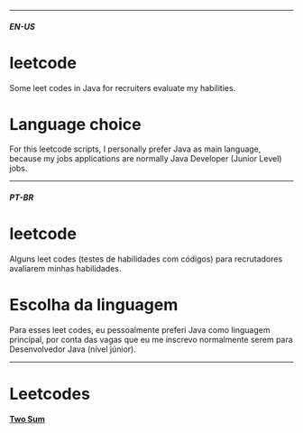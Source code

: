 ------------

##### EN-US
# leetcode
Some leet codes in Java for recruiters evaluate my habilities.

# Language choice
For this leetcode scripts, I personally prefer Java as main language, because my jobs applications are normally Java Developer (Junior Level) jobs.


------------
##### PT-BR
# leetcode
Alguns leet codes (testes de habilidades com códigos) para recrutadores avaliarem minhas habilidades.

# Escolha da linguagem
Para esses leet codes, eu pessoalmente preferi Java como linguagem principal, por conta das vagas que eu me inscrevo normalmente serem para Desenvolvedor Java (nível júnior).


-----------

# Leetcodes
**[Two Sum](https://leetcode.com/problems/two-sum/description/ "Two Sum")**